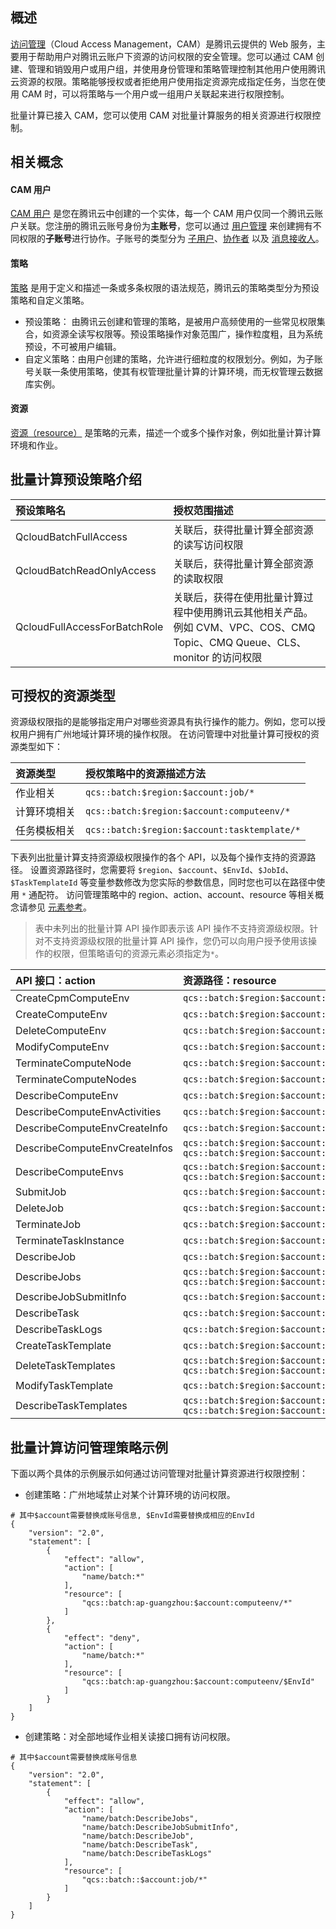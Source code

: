 ## 概述
[访问管理](https://intl.cloud.tencent.com/document/product/598/10583)（Cloud Access Management，CAM）是腾讯云提供的 Web 服务，主要用于帮助用户对腾讯云账户下资源的访问权限的安全管理。您可以通过 CAM 创建、管理和销毁用户或用户组，并使用身份管理和策略管理控制其他用户使用腾讯云资源的权限。策略能够授权或者拒绝用户使用指定资源完成指定任务，当您在使用 CAM 时，可以将策略与一个用户或一组用户关联起来进行权限控制。

批量计算已接入 CAM，您可以使用 CAM 对批量计算服务的相关资源进行权限控制。


## 相关概念
#### CAM 用户
[CAM 用户](https://intl.cloud.tencent.com/document/product/598/32633) 是您在腾讯云中创建的一个实体，每一个 CAM 用户仅同一个腾讯云账户关联。您注册的腾讯云账号身份为**主账号**，您可以通过 [用户管理](https://console.cloud.tencent.com/cam) 来创建拥有不同权限的**子账号**进行协作。子账号的类型分为 [子用户](https://intl.cloud.tencent.com/document/product/598/13674)、[协作者](https://intl.cloud.tencent.com/document/product/598/32639) 以及 [消息接收人](https://intl.cloud.tencent.com/document/product/598/13667)。

#### 策略
[策略](https://intl.cloud.tencent.com/document/product/598/10601) 是用于定义和描述一条或多条权限的语法规范，腾讯云的策略类型分为预设策略和自定义策略。
 - 预设策略： 由腾讯云创建和管理的策略，是被用户高频使用的一些常见权限集合，如资源全读写权限等。预设策略操作对象范围广，操作粒度粗，且为系统预设，不可被用户编辑。
 - 自定义策略：由用户创建的策略，允许进行细粒度的权限划分。例如，为子账号关联一条使用策略，使其有权管理批量计算的计算环境，而无权管理云数据库实例。

#### 资源
[资源（resource）](https://intl.cloud.tencent.com/document/product/598/10606) 是策略的元素，描述一个或多个操作对象，例如批量计算计算环境和作业。


## 批量计算预设策略介绍

| 预设策略名                  | 授权范围描述                                                 |
| :-------------------------- | :----------------------------------------------------------- |
| QcloudBatchFullAccess       | 关联后，获得批量计算全部资源的读写访问权限                   |
| QcloudBatchReadOnlyAccess   | 关联后，获得批量计算全部资源的读取权限                       |
| QcloudFullAccessForBatchRole| 关联后，获得在使用批量计算过程中使用腾讯云其他相关产品。例如 CVM、VPC、COS、CMQ Topic、CMQ Queue、CLS、monitor 的访问权限  |


## 可授权的资源类型
资源级权限指的是能够指定用户对哪些资源具有执行操作的能力。例如，您可以授权用户拥有广州地域计算环境的操作权限。
在访问管理中对批量计算可授权的资源类型如下：

| 资源类型	    | 授权策略中的资源描述方法                    |
| :------------| :------------------------------------------ |
| 作业相关	    | `qcs::batch:$region:$account:job/*`           |
| 计算环境相关	| `qcs::batch:$region:$account:computeenv/*`    |
| 任务模板相关	| `qcs::batch:$region:$account:tasktemplate/*`  |


下表列出批量计算支持资源级权限操作的各个 API，以及每个操作支持的资源路径。
设置资源路径时，您需要将 `$region`、`$account`、`$EnvId`、`$JobId`、`$TaskTemplateId` 等变量参数修改为您实际的参数信息，同时您也可以在路径中使用 `*` 通配符。
访问管理策略中的 region、action、account、resource 等相关概念请参见 [元素参考](https://intl.cloud.tencent.com/document/product/598/10603)。
>表中未列出的批量计算 API 操作即表示该 API 操作不支持资源级权限。针对不支持资源级权限的批量计算 API 操作，您仍可以向用户授予使用该操作的权限，但策略语句的资源元素必须指定为`*`。

| API 接口：action                |  资源路径：resource                                            |
| :---------------------------- | :------------------------------------------------------------ |
| CreateCpmComputeEnv	          |`qcs::batch:$region:$account:computeenv/*`                     |
| CreateComputeEnv	            |`qcs::batch:$region:$account:computeenv/*`                     |
| DeleteComputeEnv	            |`qcs::batch:$region:$account:computeenv/$EnvId`                |
| ModifyComputeEnv	            |`qcs::batch:$region:$account:computeenv/$EnvId`                |
| TerminateComputeNode	        |`qcs::batch:$region:$account:computeenv/$EnvId`                |
| TerminateComputeNodes	        |`qcs::batch:$region:$account:computeenv/$EnvId`                |
| DescribeComputeEnv	          |`qcs::batch:$region:$account:computeenv/$EnvId`                |
| DescribeComputeEnvActivities	|`qcs::batch:$region:$account:computeenv/$EnvId`                |
| DescribeComputeEnvCreateInfo  |`qcs::batch:$region:$account:computeenv/$EnvId`                |
| DescribeComputeEnvCreateInfos	|`qcs::batch:$region:$account:computeenv/*`<br>`qcs::batch:$region:$account:computeenv/$EnvId`               |
| DescribeComputeEnvs	          |`qcs::batch:$region:$account:computeenv/*`<br>`qcs::batch:$region:$account:computeenv/$EnvId`               |
| SubmitJob	                    |`qcs::batch:$region:$account:job/*`                            |
| DeleteJob	                    |`qcs::batch:$region:$account:job/$JobId`                       |
| TerminateJob	                |`qcs::batch:$region:$account:job/$JobId`                       |
| TerminateTaskInstance	        |`qcs::batch:$region:$account:job/$JobId`                       |
| DescribeJob	                  |`qcs::batch:$region:$account:job/$JobId`                       |
| DescribeJobs                  |`qcs::batch:$region:$account:job/*`<br>`qcs::batch:$region:$account:job/$JobId`                             |
| DescribeJobSubmitInfo	        |`qcs::batch:$region:$account:job/$JobId`                       |
| DescribeTask	                |`qcs::batch:$region:$account:job/$JobId`                       |
| DescribeTaskLogs	            |`qcs::batch:$region:$account:job/$JobId`                       |
| CreateTaskTemplate	          |`qcs::batch:$region:$account:tasktemplate/*`                   |
| DeleteTaskTemplates	          |`qcs::batch:$region:$account:tasktemplate/*`<br>`qcs::batch:$region:$account:tasktemplate/$TaskTemplateId`  |
| ModifyTaskTemplate	          |`qcs::batch:$region:$account:tasktemplate/$TaskTemplateId`      |
| DescribeTaskTemplates	        |`qcs::batch:$region:$account:tasktemplate/*`<br>`qcs::batch:$region:$account:tasktemplate/$TaskTemplateId`  |


## 批量计算访问管理策略示例
下面以两个具体的示例展示如何通过访问管理对批量计算资源进行权限控制：

- 创建策略：广州地域禁止对某个计算环境的访问权限。
	


```
# 其中$account需要替换成账号信息, $EnvId需要替换成相应的EnvId
{
    "version": "2.0",
    "statement": [
        {
            "effect": "allow",
            "action": [
                "name/batch:*"
            ],
            "resource": [
                "qcs::batch:ap-guangzhou:$account:computeenv/*"
            ]
        },
        {
            "effect": "deny",
            "action": [
                "name/batch:*"
            ],
            "resource": [
                "qcs::batch:ap-guangzhou:$account:computeenv/$EnvId"
            ]
        }
    ]
}
```
- 创建策略：对全部地域作业相关读接口拥有访问权限。	
```
# 其中$account需要替换成账号信息
{
    "version": "2.0",
    "statement": [
        {
            "effect": "allow",
            "action": [
                "name/batch:DescribeJobs",
                "name/batch:DescribeJobSubmitInfo",
                "name/batch:DescribeJob",
                "name/batch:DescribeTask",
                "name/batch:DescribeTaskLogs"
            ],
            "resource": [
                "qcs::batch::$account:job/*"
            ]
        }
    ]
}
```